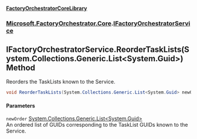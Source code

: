 #### [FactoryOrchestratorCoreLibrary](./FactoryOrchestratorCoreLibrary.md 'FactoryOrchestratorCoreLibrary')
### [Microsoft.FactoryOrchestrator.Core](./Microsoft-FactoryOrchestrator-Core.md 'Microsoft.FactoryOrchestrator.Core').[IFactoryOrchestratorService](./Microsoft-FactoryOrchestrator-Core-IFactoryOrchestratorService.md 'Microsoft.FactoryOrchestrator.Core.IFactoryOrchestratorService')
## IFactoryOrchestratorService.ReorderTaskLists(System.Collections.Generic.List&lt;System.Guid&gt;) Method
Reorders the TaskLists known to the Service.  
```csharp
void ReorderTaskLists(System.Collections.Generic.List<System.Guid> newOrder);
```
#### Parameters
<a name='Microsoft-FactoryOrchestrator-Core-IFactoryOrchestratorService-ReorderTaskLists(System-Collections-Generic-List-System-Guid-)-newOrder'></a>
`newOrder` [System.Collections.Generic.List&lt;](https://docs.microsoft.com/en-us/dotnet/api/System.Collections.Generic.List-1 'System.Collections.Generic.List')[System.Guid](https://docs.microsoft.com/en-us/dotnet/api/System.Guid 'System.Guid')[&gt;](https://docs.microsoft.com/en-us/dotnet/api/System.Collections.Generic.List-1 'System.Collections.Generic.List')  
An ordered list of GUIDs corresponding to the TaskList GUIDs known to the Service.  
  
